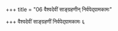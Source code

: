 +++
title = "06 वैश्वदेवीं साङ्ग्रहणीन् निर्वपेद्ग्रामकामः"

+++
वैश्वदेवीं साङ्ग्रहणीं निर्वपेद्ग्रामकामः ६